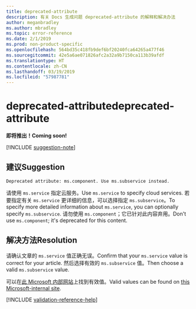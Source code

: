 ```yaml
---
title: deprecated-attribute
description: 有关 Docs 生成问题 deprecated-attribute 的解释和解决办法
author: meganbradley
ms.author: mbradley
ms.topic: error-reference
ms.date: 2/1/2019
ms.prod: non-product-specific
ms.openlocfilehash: 564bd35c418fb9def6bf20240fca64265a477f46
ms.sourcegitcommit: 42e5a6ae071826afc2a32a9b7150ca113b39afdf
ms.translationtype: HT
ms.contentlocale: zh-CN
ms.lasthandoff: 03/19/2019
ms.locfileid: "57987781"
---
```

# <a name="deprecated-attribute"></a><span data-ttu-id="fcda4-103">deprecated-attribute</span><span class="sxs-lookup"><span data-stu-id="fcda4-103">deprecated-attribute</span></span>

<span data-ttu-id="fcda4-104">**即将推出！**</span><span class="sxs-lookup"><span data-stu-id="fcda4-104">**Coming soon!**</span></span>

[!INCLUDE [suggestion-note](includes/suggestion-note.md)]

## <a name="suggestion"></a><span data-ttu-id="fcda4-105">建议</span><span class="sxs-lookup"><span data-stu-id="fcda4-105">Suggestion</span></span>

`Deprecated attribute: ms.component. Use ms.subservice instead.`

<span data-ttu-id="fcda4-106">请使用 `ms.service` 指定云服务。</span><span class="sxs-lookup"><span data-stu-id="fcda4-106">Use `ms.service` to specify cloud services.</span></span> <span data-ttu-id="fcda4-107">若要指定有关 `ms.service` 更详细的信息，可以选择指定 `ms.subservice`。</span><span class="sxs-lookup"><span data-stu-id="fcda4-107">To specify more detailed information about `ms.service`, you can optionally specify `ms.subservice`.</span></span> <span data-ttu-id="fcda4-108">请勿使用 `ms.component`；它已针对此内容弃用。</span><span class="sxs-lookup"><span data-stu-id="fcda4-108">Don't use `ms.component`; it's deprecated for this content.</span></span>

## <a name="resolution"></a><span data-ttu-id="fcda4-109">解决方法</span><span class="sxs-lookup"><span data-stu-id="fcda4-109">Resolution</span></span>

<span data-ttu-id="fcda4-110">请确认文章的 `ms.service` 值正确无误。</span><span class="sxs-lookup"><span data-stu-id="fcda4-110">Confirm that your `ms.service` value is correct for your article.</span></span> <span data-ttu-id="fcda4-111">然后选择有效的 `ms.subservice` 值。</span><span class="sxs-lookup"><span data-stu-id="fcda4-111">Then choose a valid `ms.subservice` value.</span></span>

<span data-ttu-id="fcda4-112">可以在[此 Microsoft 内部网站](https://docsmetadatatool.azurewebsites.net/allowlists)上找到有效值。</span><span class="sxs-lookup"><span data-stu-id="fcda4-112">Valid values can be found on [this Microsoft-internal site](https://docsmetadatatool.azurewebsites.net/allowlists).</span></span>

<!--make sure to add this file to your includes folder and verify the path-->
[!INCLUDE [validation-reference-help](includes/validation-reference-help.md)]
